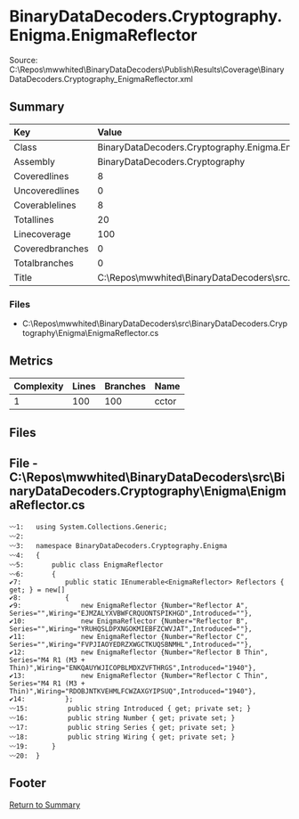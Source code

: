 ﻿
# BinaryDataDecoders.Cryptography.Enigma.EnigmaReflector
Source: C:\Repos\mwwhited\BinaryDataDecoders\Publish\Results\Coverage\BinaryDataDecoders.Cryptography_EnigmaReflector.xml

## Summary

| Key                  | Value                                                            |
| :------------------- | :--------------------------------------------------------------- |
| Class                | BinaryDataDecoders.Cryptography.Enigma.EnigmaReflector       | 
| Assembly             | BinaryDataDecoders.Cryptography                              | 
| Coveredlines         | 8                                                            | 
| Uncoveredlines       | 0                                                            | 
| Coverablelines       | 8                                                            | 
| Totallines           | 20                                                           | 
| Linecoverage         | 100                                                          | 
| Coveredbranches      | 0                                                            | 
| Totalbranches        | 0                                                            | 
| Title                | C:\Repos\mwwhited\BinaryDataDecoders\src\..\src\BinaryDataDe | 

### Files
 * C:\Repos\mwwhited\BinaryDataDecoders\src\BinaryDataDecoders.Cryptography\Enigma\EnigmaReflector.cs

## Metrics

| Complexity | Lines | Branches | Name                                          |
| :--------- | :---- | :------- | :-------------------------------------------- |
| 1          | 100   | 100      | cctor | 
## Files

## File - C:\Repos\mwwhited\BinaryDataDecoders\src\BinaryDataDecoders.Cryptography\Enigma\EnigmaReflector.cs

```CSharp
〰1:   using System.Collections.Generic;
〰2:   
〰3:   namespace BinaryDataDecoders.Cryptography.Enigma
〰4:   {
〰5:       public class EnigmaReflector
〰6:       {
✔7:           public static IEnumerable<EnigmaReflector> Reflectors { get; } = new[]
✔8:           {
✔9:               new EnigmaReflector {Number="Reflector A", Series="",Wiring="EJMZALYXVBWFCRQUONTSPIKHGD",Introduced=""},
✔10:              new EnigmaReflector {Number="Reflector B", Series="",Wiring="YRUHQSLDPXNGOKMIEBFZCWVJAT",Introduced=""},
✔11:              new EnigmaReflector {Number="Reflector C", Series="",Wiring="FVPJIAOYEDRZXWGCTKUQSBNMHL",Introduced=""},
✔12:              new EnigmaReflector {Number="Reflector B Thin", Series="M4 R1 (M3 + Thin)",Wiring="ENKQAUYWJICOPBLMDXZVFTHRGS",Introduced="1940"},
✔13:              new EnigmaReflector {Number="Reflector C Thin", Series="M4 R1 (M3 + Thin)",Wiring="RDOBJNTKVEHMLFCWZAXGYIPSUQ",Introduced="1940"},
✔14:          };
〰15:          public string Introduced { get; private set; }
〰16:          public string Number { get; private set; }
〰17:          public string Series { get; private set; }
〰18:          public string Wiring { get; private set; }
〰19:      }
〰20:  }

```
## Footer 
[Return to Summary](Summary.md)

